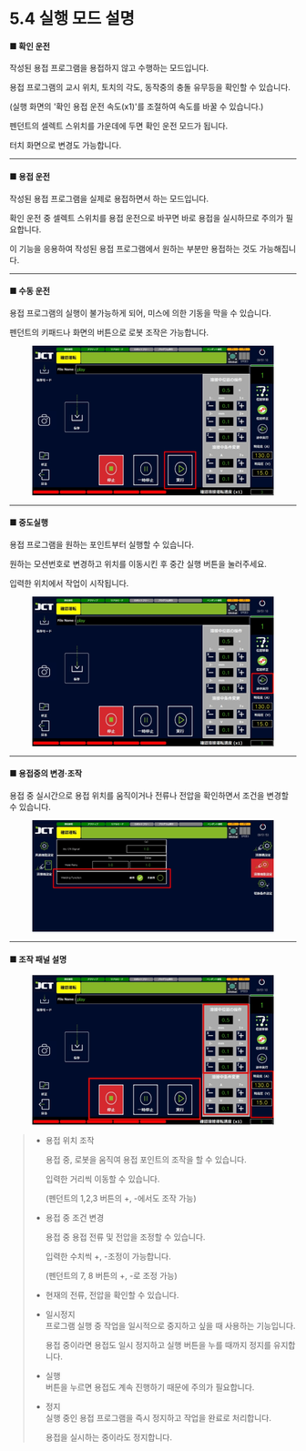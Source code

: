# 5.4 실행 모드 설명

#### ■ 확인 운전

작성된 용접 프로그램을 용접하지 않고 수행하는 모드입니다.&#x20;

용접 프로그램의 교시 위치, 토치의 각도, 동작중의 충돌 유무등을 확인할 수 있습니다.&#x20;

(실행 화면의 '확인 용접 운전 속도(x1)'를 조절하여 속도를 바꿀 수 있습니다.)&#x20;

펜던트의 셀렉트 스위치를 가운데에 두면 확인 운전 모드가 됩니다.&#x20;

터치 화면으로 변경도 가능합니다.

***

#### ■ 용접 운전

작성된 용접 프로그램을 실제로 용접하면서 하는 모드입니다.&#x20;

확인 운전 중 셀렉트 스위치를 용접 운전으로 바꾸면 바로 용접을 실시하므로 주의가 필요합니다.&#x20;

이 기능을 응용하여 작성된 용접 프로그램에서 원하는 부분만 용접하는 것도 가능해집니다.

***

#### ■ 수동 운전

용접 프로그램의 실행이 불가능하게 되어, 미스에 의한 기동을 막을 수 있습니다.&#x20;

펜던트의 키패드나 화면의 버튼으로 로봇 조작은 가능합니다.

<figure><img src="img/section5.4_1.jpg" alt=""><figcaption></figcaption></figure>

***

#### ■ 중도실행

용접 프로그램을 원하는 포인트부터 실행할 수 있습니다.&#x20;

원하는 모션번호로 변경하고 위치를 이동시킨 후 중간 실행 버튼을 눌러주세요.

입력한 위치에서 작업이 시작됩니다.

<figure><img src="img/section5.4_2.jpg" alt=""><figcaption></figcaption></figure>

***

#### ■ 용접중의 변경·조작

용접 중 실시간으로 용접 위치를 움직이거나 전류나 전압을 확인하면서 조건을 변경할 수 있습니다.

<figure><img src="img/section5.4_3.jpg" alt=""><figcaption></figcaption></figure>

***

#### ■ 조작 패널 설명

<figure><img src="img/section5.4_4.jpg" alt=""><figcaption></figcaption></figure>

> *   용접 위치 조작
>
>     용접 중, 로봇을 움직여 용접 포인트의 조작을 할 수 있습니다.
>
>     입력한 거리씩 이동할 수 있습니다.
>
>     (펜던트의 1,2,3 버튼의 +, -에서도 조작 가능)
> *   용접 중 조건 변경
>
>     용접 중 용접 전류 및 전압을 조정할 수 있습니다.
>
>     입력한 수치씩 +, -조정이 가능합니다.
>
>     (펜던트의 7, 8 버튼의 +, -로 조정 가능)
> * 현재의 전류, 전압을 확인할 수 있습니다.
> *   일시정지\
>     프로그램 실행 중 작업을 일시적으로 중지하고 싶을 때 사용하는 기능입니다.
>
>     용접 중이라면 용접도 일시 정지하고 실행 버튼을 누를 때까지 정지를 유지합니다.
> * 실행\
>   버튼을 누르면 용접도 계속 진행하기 때문에 주의가 필요합니다.
> *   정지\
>     실행 중인 용접 프로그램을 즉시 정지하고 작업을 완료로 처리합니다.
>
>     용접을 실시하는 중이라도 정지합니다.
